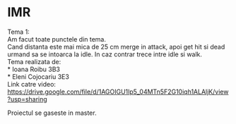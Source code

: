 # IMR

Tema 1:   
  Am facut toate punctele din tema.  
  Cand distanta este mai mica de 25 cm merge in attack, apoi get hit si dead urmand sa se intoarca la idle. In caz contrar trece intre idle si walk.  
  Tema realizata de:  
    * Ioana Roibu 3B3  
    * Eleni Cojocariu 3E3  
  Link catre video:  
    https://drive.google.com/file/d/1AGOIGU1lp5_04MTn5F2G10iqh1ALAljK/view?usp=sharing  

  Proiectul se gaseste in master.

